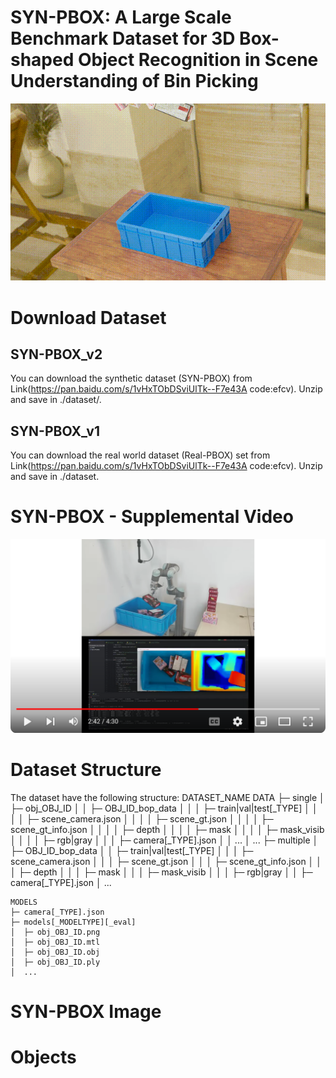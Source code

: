 # SYN-PBOX: A Large Scale Benchmark Dataset for 3D Box-shaped Object Recognition in Scene Understanding of Bin Picking

![the emample of SYN-PBOX](https://github.com/ccteaher/projects-SYN-PBOX/blob/main/example/SYN-PBOX.gif)

# Download Dataset
## SYN-PBOX_v2
You can download the synthetic dataset (SYN-PBOX) from Link(https://pan.baidu.com/s/1vHxTObDSviUlTk--F7e43A code:efcv). Unzip and save in ./dataset/.
## SYN-PBOX_v1
You can download the real world dataset (Real-PBOX) set from Link(https://pan.baidu.com/s/1vHxTObDSviUlTk--F7e43A code:efcv). Unzip and save in ./dataset.

# SYN-PBOX - Supplemental Video
[![Watch the video](https://github.com/ccteaher/projects-SYN-PBOX/blob/main/video/Supplemental.png)](https://www.youtube.com/watch?v=tk9xEbmGMGg)

# Dataset Structure
The dataset have the following structure:
    DATASET_NAME
    DATA
    ├─ single
    │  ├─ obj_OBJ_ID
    │  │  ├─ OBJ_ID_bop_data
    │  │  │  ├─ train|val|test[_TYPE]
    │  │  │  │  ├─ scene_camera.json
    │  │  │  │  ├─ scene_gt.json
    │  │  │  │  ├─ scene_gt_info.json
    │  │  │  │  ├─ depth
    │  │  │  │  ├─ mask
    │  │  │  │  ├─ mask_visib
    │  │  │  │  ├─ rgb|gray
    │  │  │  ├─ camera[_TYPE].json
    │  │  ...
    │  ...
    ├─ multiple
    │  ├─ OBJ_ID_bop_data
    │  │  ├─ train|val|test[_TYPE]
    │  │  │  ├─ scene_camera.json
    │  │  │  ├─ scene_gt.json
    │  │  │  ├─ scene_gt_info.json
    │  │  │  ├─ depth
    │  │  │  ├─ mask
    │  │  │  ├─ mask_visib
    │  │  │  ├─ rgb|gray
    │  │  ├─ camera[_TYPE].json
    │  ...

    MODELS
    ├─ camera[_TYPE].json
    ├─ models[_MODELTYPE][_eval]
    │  ├─ obj_OBJ_ID.png
    │  ├─ obj_OBJ_ID.mtl
    │  ├─ obj_OBJ_ID.obj
    │  ├─ obj_OBJ_ID.ply
    │  ...




# SYN-PBOX Image


# Objects

